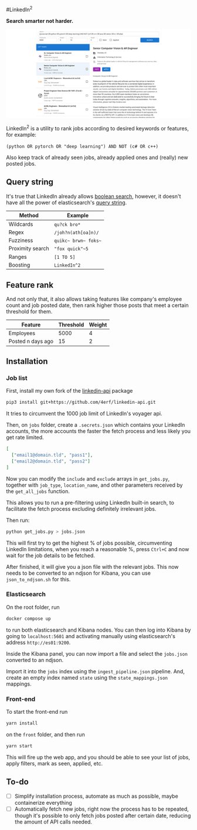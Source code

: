 #LinkedIn<sup>2</sup>

<b>Search smarter not harder.</b>

<picture>
  <source media="(prefers-color-scheme: dark)" srcset="./images/dark.png">
  <img alt="LinkedIn^2" src="./images/light.png">
</picture>

LinkedIn<sup>2</sup> is a utility to rank jobs according to desired keywords or features, for example:

``(python OR pytorch OR "deep learning") AND NOT (c# OR c++)``

Also keep track of already seen jobs, already applied ones and (really) new posted jobs.

## Query string

It's true that LinkedIn already allows <a href="https://www.linkedin.com/help/linkedin/answer/a524335/using-boolean-search-on-linkedin?lang=en" target="_blank">boolean search</a>, however, it doesn't have all the power of elasticsearch's <a href="https://www.elastic.co/guide/en/elasticsearch/reference/current/query-dsl-query-string-query.html" target="_blank">query string</a>.

| Method           | Example|
|------------------|---|
| Wildcards        | ``qu?ck bro*``|
| Regex            | ``/joh?n(ath[oa]n)/``|
| Fuzziness        | ``quikc~ brwn~ foks~``|
| Proximity search | ``"fox quick"~5``|
| Ranges           | ``[1 TO 5]``|
| Boosting         | ``LinkedIn^2``|

## Feature rank
And not only that, it also allows taking features like company's employee count and job posted date, then rank higher those posts that meet a certain threshold for them.

| Feature           | Threshold | Weight |
|-------------------| --- | --- |
| Employees         | 5000 | 4 |
| Posted n days ago | 15 | 2 |

## Installation
### Job list
First, install my own fork of the <a href="https://github.com/tomquirk/linkedin-api" target="_blank">linkedin-api</a> package
```bash
pip3 install git+https://github.com/4erf/linkedin-api.git
```
It tries to circumvent the 1000 job limit of LinkedIn's voyager api.

Then, on `jobs` folder, create a `.secrets.json` which contains your LinkedIn accounts, the more accounts the faster the fetch process and less likely you get rate limited.
```json
[
  ["email1@domain.tld", "pass1"],
  ["email2@domain.tld", "pass2"]
]
```
Now you can modify the `include` and `exclude` arrays in `get_jobs.py`, together with `job_type`, `location_name`, and other parameters received by the `get_all_jobs` function. 

This allows you to run a pre-filtering using LinkedIn built-in search, to facilitate the fetch process excluding definitely irrelevant jobs.

Then run:
```bash
python get_jobs.py > jobs.json
```
This will first try to get the highest % of jobs possible, circumventing LinkedIn limitations, when you reach a reasonable %, press `Ctrl+C` and now wait for the job details to be fetched.

After finished, it will give you a json file with the relevant jobs. This now needs to be converted to an ndjson for Kibana, you can use `json_to_ndjson.sh` for this.

### Elasticsearch
On the root folder, run
```bash
docker compose up
```
to run both elasticsearch and Kibana nodes. You can then log into Kibana by going to `localhost:5601` and activating manually using elasticsearch's address `http://es01:9200`.

Inside the Kibana panel, you can now import a file and select the `jobs.json` converted to an ndjson. 

Import it into the `jobs` index using the `ingest_pipeline.json` pipeline. And, create an empty index named `state` using the `state_mappings.json` mappings.
### Front-end
To start the front-end run
```bash
yarn install
```
on the `front` folder, and then run 
```bash
yarn start
```
This will fire up the web app, and you should be able to see your list of jobs, apply filters, mark as seen, applied, etc.

## To-do
- [ ] Simplify installation process, automate as much as possible, maybe containerize everything
- [ ] Automatically fetch new jobs, right now the process has to be repeated, though it's possible to only fetch jobs posted after certain date, reducing the amount of API calls needed.